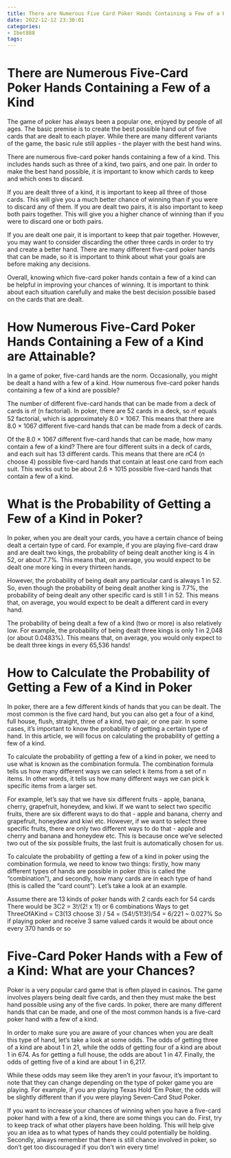 ```yaml
---
title: There are Numerous Five Card Poker Hands Containing a Few of a Kind
date: 2022-12-12 23:30:01
categories:
- Ibet888
tags:
---
```



#  There are Numerous Five-Card Poker Hands Containing a Few of a Kind

The game of poker has always been a popular one, enjoyed by people of all ages. The basic premise is to create the best possible hand out of five cards that are dealt to each player. While there are many different variants of the game, the basic rule still applies - the player with the best hand wins.

There are numerous five-card poker hands containing a few of a kind. This includes hands such as three of a kind, two pairs, and one pair. In order to make the best hand possible, it is important to know which cards to keep and which ones to discard.

If you are dealt three of a kind, it is important to keep all three of those cards. This will give you a much better chance of winning than if you were to discard any of them. If you are dealt two pairs, it is also important to keep both pairs together. This will give you a higher chance of winning than if you were to discard one or both pairs.

If you are dealt one pair, it is important to keep that pair together. However, you may want to consider discarding the other three cards in order to try and create a better hand. There are many different five-card poker hands that can be made, so it is important to think about what your goals are before making any decisions.

Overall, knowing which five-card poker hands contain a few of a kind can be helpful in improving your chances of winning. It is important to think about each situation carefully and make the best decision possible based on the cards that are dealt.

#  How Numerous Five-Card Poker Hands Containing a Few of a Kind are Attainable?

In a game of poker, five-card hands are the norm. Occasionally, you might be dealt a hand with a few of a kind. How numerous five-card poker hands containing a few of a kind are possible?

The number of different five-card hands that can be made from a deck of cards is 𝑛! (n factorial). In poker, there are 52 cards in a deck, so 𝑛! equals 52 factorial, which is approximately 8.0 × 1067. This means that there are 8.0 × 1067 different five-card hands that can be made from a deck of cards.

Of the 8.0 × 1067 different five-card hands that can be made, how many contain a few of a kind? There are four different suits in a deck of cards, and each suit has 13 different cards. This means that there are 𝑛C4 (n choose 4) possible five-card hands that contain at least one card from each suit. This works out to be about 2.6 × 1015 possible five-card hands that contain a few of a kind.

#  What is the Probability of Getting a Few of a Kind in Poker?

In poker, when you are dealt your cards, you have a certain chance of being dealt a certain type of card. For example, if you are playing five-card draw and are dealt two kings, the probability of being dealt another king is 4 in 52, or about 7.7%. This means that, on average, you would expect to be dealt one more king in every thirteen hands.

However, the probability of being dealt any particular card is always 1 in 52. So, even though the probability of being dealt another king is 7.7%, the probability of being dealt any other specific card is still 1 in 52. This means that, on average, you would expect to be dealt a different card in every hand.

The probability of being dealt a few of a kind (two or more) is also relatively low. For example, the probability of being dealt three kings is only 1 in 2,048 (or about 0.0483%). This means that, on average, you would only expect to be dealt three kings in every 65,536 hands!

#  How to Calculate the Probability of Getting a Few of a Kind in Poker

In poker, there are a few different kinds of hands that you can be dealt. The most common is the five card hand, but you can also get a four of a kind, full house, flush, straight, three of a kind, two pair, or one pair. In some cases, it’s important to know the probability of getting a certain type of hand. In this article, we will focus on calculating the probability of getting a few of a kind.

To calculate the probability of getting a few of a kind in poker, we need to use what is known as the combination formula. The combination formula tells us how many different ways we can select k items from a set of n items. In other words, it tells us how many different ways we can pick k specific items from a larger set.

For example, let’s say that we have six different fruits - apple, banana, cherry, grapefruit, honeydew, and kiwi. If we want to select two specific fruits, there are six different ways to do that - apple and banana, cherry and grapefruit, honeydew and kiwi etc. However, if we want to select three specific fruits, there are only two different ways to do that - apple and cherry and banana and honeydew etc. This is because once we’ve selected two out of the six possible fruits, the last fruit is automatically chosen for us.

To calculate the probability of getting a few of a kind in poker using the combination formula, we need to know two things: firstly, how many different types of hands are possible in poker (this is called the “combination”), and secondly, how many cards are in each type of hand (this is called the “card count”). Let’s take a look at an example.

Assume there are 13 kinds of poker hands with 2 cards each for 54 cards There would be 3C2 = 3!/(2! x 1!) or 6 combinations Ways to get ThreeOfAKind = C3(13 choose 3) / 54 = (54!/51!3!)/54 = 6/221 ~ 0.027% So if playing poker and receive 3 same valued cards it would be about once every 370 hands or so

#  Five-Card Poker Hands with a Few of a Kind: What are your Chances?

Poker is a very popular card game that is often played in casinos. The game involves players being dealt five cards, and then they must make the best hand possible using any of the five cards. In poker, there are many different hands that can be made, and one of the most common hands is a five-card poker hand with a few of a kind.

In order to make sure you are aware of your chances when you are dealt this type of hand, let’s take a look at some odds. The odds of getting three of a kind are about 1 in 21, while the odds of getting four of a kind are about 1 in 674. As for getting a full house, the odds are about 1 in 47. Finally, the odds of getting five of a kind are about 1 in 6,217.

While these odds may seem like they aren’t in your favour, it’s important to note that they can change depending on the type of poker game you are playing. For example, if you are playing Texas Hold ‘Em Poker, the odds will be slightly different than if you were playing Seven-Card Stud Poker.

If you want to increase your chances of winning when you have a five-card poker hand with a few of a kind, there are some things you can do. First, try to keep track of what other players have been holding. This will help give you an idea as to what types of hands they could potentially be holding. Secondly, always remember that there is still chance involved in poker, so don’t get too discouraged if you don’t win every time!
